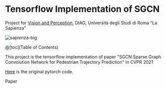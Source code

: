 # Tensorflow Implementation of SGCN

Project for [Vision and Perception](https://sites.google.com/diag.uniroma1.it/alcorlab-diag/teaching-thesis?authuser=0#h.bvp6qx4bvrrm), DIAG, Università degli Studi di Roma "La Sapienza"

![sapienza-big](https://user-images.githubusercontent.com/24941293/152373391-ac062aac-750a-45cd-bf40-9851cf2911f1.png)

@[toc](Table of Contents)

This project is the tensorflow implementation of paper "SGCN:Sparse Graph Convolution Network for Pedestrian Trajectory Prediction" in CVPR 2021

[Here](https://github.com/shuaishiliu/SGCN) is the original pytorch code. 

Paper 
